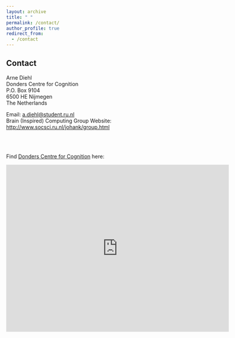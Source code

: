 ```yaml
---
layout: archive
title: " "
permalink: /contact/
author_profile: true
redirect_from:
  - /contact
---
```






Contact
--------
Arne Diehl <br>
Donders Centre for Cognition <br>
P.O. Box 9104 <br>
6500 HE Nijmegen <br>
The Netherlands <br>

Email: <a href="mailto:a.diehl@student.ru.nl">a.diehl@student.ru.nl</a>
<br>
Brain (Inspired) Computing Group Website: <a href="http://www.socsci.ru.nl/johank/group.html">http://www.socsci.ru.nl/johank/group.html</a>


<br><br>



Find <a href="https://www.ru.nl/donders/research/theme-4-neural-computation-neurotechnology/research-groups-theme-4/brain-inspired-computing/">Donders Centre for Cognition</a> here:

<iframe src="https://www.google.com/maps/embed?pb=!1m18!1m12!1m3!1d2466.2807003186035!2d5.857933815781469!3d51.81930257968756!2m3!1f0!2f0!3f0!3m2!1i1024!2i768!4f13.1!3m3!1m2!1s0x47c708eefb6b9307%3A0x76d0c2c698c4b05c!2sMontessorilaan%203%2C%206525%20HR%20Nijmegen!5e0!3m2!1sen!2snl!4v1620167127650!5m2!1sen!2snl" width="600" height="450" style="border:0;" allowfullscreen="" loading="lazy"></iframe>
